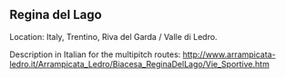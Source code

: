 ## Regina del Lago

Location: Italy, Trentino, Riva del Garda / Valle di Ledro.

Description in Italian for the multipitch routes:
http://www.arrampicata-ledro.it/Arrampicata_Ledro/Biacesa_ReginaDelLago/Vie_Sportive.htm
